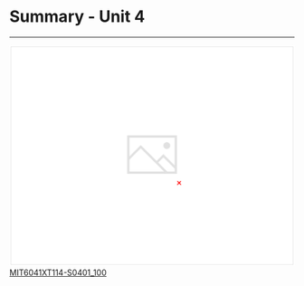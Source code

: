 # Summary - Unit 4

---

![image](media/Intro-Syllabus_Summary-Unit-4-image1.png)
[MIT6041XT114-S0401_100](https://www.youtube.com/watch?v=Iqvs0kNthrs)
